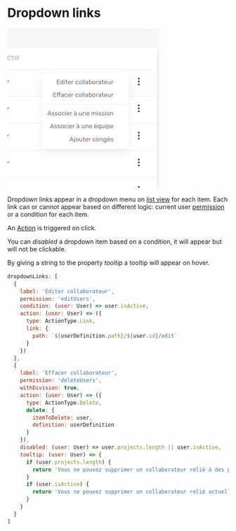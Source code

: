 # Dropdown links

![Dropdown links](../assets/images/list/dropdown-links.png)

Dropdown links appear in a dropdown menu on [list view](list/list.md) for each item. Each link can or cannot appear based on different logic: current user [permission](features/roles-and-permissions.md) or a condition for each item.

An [Action](features/actions.md) is triggered on click.

You can _disabled_ a dropdown item based on a condition, it will appear but will not be clickable.

By giving a string to the property _tooltip_ a tooltip will appear on hover.

```js
dropdownLinks: [
  {
    label: 'Editer collaborateur',
    permission: 'editUsers',
    condition: (user: User) => user.isActive,
    action: (user: User) => ({
      type: ActionType.Link,
      link: {
        path: `${userDefinition.path}/${user.id}/edit`
      }
    })
  },
  {
    label: 'Effacer collaborateur',
    permission: 'deleteUsers',
    withDivision: true,
    action: (user: User) => ({
      type: ActionType.Delete,
      delete: {
        itemToDelete: user,
        definition: userDefinition
      }
    }),
    disabled: (user: User) => user.projects.length || user.isActive,
    tooltip: (user: User) => {
      if (user.projects.length) {
        return 'Vous ne pouvez supprimer un collaborateur relié à des projets.'
      }
      if (user.isActive) {
        return 'Vous ne pouvez supprimer un collaborateur relié actuellement en activité.'
      }
    }
  }
]
```

